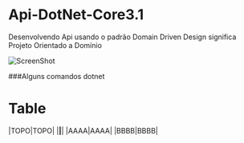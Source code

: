# Api-DotNet-Core3.1

Desenvolvendo Api usando o padrão Domain Driven Design significa Projeto Orientado a Domínio

![ScreenShot](http://www.agileandart.com/wp-content/uploads/2010/07/Screen-shot-2010-07-16-at-09.50.18.png)

###Alguns comandos dotnet

# Table

|TOPO|TOPO|
|****|****|
|AAAA|AAAA|
|BBBB|BBBB|

